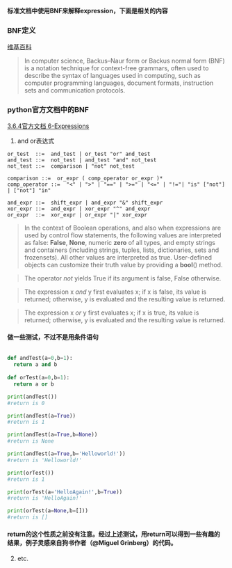 #### 标准文档中使用BNF来解释expression，下面是相关的内容

### BNF定义
[维基百科](https://en.wikipedia.org/wiki/Backus%E2%80%93Naur_form)
> In computer science, Backus–Naur form or Backus normal form (BNF) is a 
notation technique for context-free grammars, often used to describe the
syntax of languages used in computing, such as computer programming 
languages, document formats, instruction sets and communication protocols. 

### python官方文档中的BNF
[3.6.4官方文档 6-Expressions](https://docs.python.org/3/reference/expressions.html#grammar-token-expression)

1. and or表达式
```
or_test  ::=  and_test | or_test "or" and_test
and_test ::=  not_test | and_test "and" not_test
not_test ::=  comparison | "not" not_test

comparison ::=  or_expr ( comp_operator or_expr )*
comp_operator ::=  "<" | ">" | "==" | ">=" | "<=" | "!="| "is" ["not"] | ["not"] "in"
                   
and_expr ::=  shift_expr | and_expr "&" shift_expr
xor_expr ::=  and_expr | xor_expr "^" and_expr
or_expr  ::=  xor_expr | or_expr "|" xor_expr
```
>In the context of Boolean operations, and also when expressions are used by control flow statements, 
the following values are interpreted as false: **False**, **None**, numeric **zero** of all types, and empty strings 
and containers (including strings, tuples, lists, dictionaries, sets and frozensets). All other values are 
interpreted as true. User-defined objects can customize their truth value by providing a __bool__() method.

>The operator *not* yields True if its argument is false, False otherwise.

>The expression x *and* y first evaluates x; if x is false, its value is returned; 
otherwise, y is evaluated and the resulting value is returned.

>The expression x *or* y first evaluates x; if x is true, its value is returned; 
otherwise, y is evaluated and the resulting value is returned.

#### 做一些测试，不过不是用条件语句
```python

def andTest(a=0,b=1):
  return a and b
  
def orTest(a=0,b=1):
  return a or b

print(andTest())
#return is 0

print(andTest(a=True))
#return is 1

print(andTest(a=True,b=None))
#return is None

print(andTest(a=True,b='Helloworld!'))
#return is 'Helloworld!'

print(orTest())
#return is 1

print(orTest(a='HelloAgain!',b=True))
#return is 'HelloAgain!'

print(orTest(a=None,b=[]))
#return is []

```
#### return的这个性质之前没有注意。经过上述测试，用return可以得到一些有趣的结果，例子灵感来自狗书作者（@Miguel Grinberg）的代码。

2. etc.
